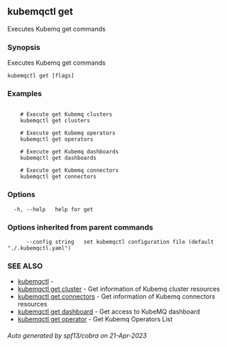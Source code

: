 ## kubemqctl get

Executes Kubemq get commands

### Synopsis

Executes Kubemq get commands

```
kubemqctl get [flags]
```

### Examples

```

	# Execute get Kubemq clusters
	kubemqctl get clusters	
	
	# Execute get Kubemq operators
	kubemqctl get operators	

	# Execute get Kubemq dashboards
	kubemqctl get dashboards	

	# Execute get Kubemq connectors
	kubemqctl get connectors

```

### Options

```
  -h, --help   help for get
```

### Options inherited from parent commands

```
      --config string   set kubemqctl configuration file (default "./.kubemqctl.yaml")
```

### SEE ALSO

* [kubemqctl](kubemqctl.md)	 - 
* [kubemqctl get cluster](kubemqctl_get_cluster.md)	 - Get information of Kubemq cluster resources
* [kubemqctl get connectors](kubemqctl_get_connectors.md)	 - Get information of Kubemq connectors resources
* [kubemqctl get dashboard](kubemqctl_get_dashboard.md)	 - Get access to KubeMQ dashboard
* [kubemqctl get operator](kubemqctl_get_operator.md)	 - Get Kubemq Operators List

###### Auto generated by spf13/cobra on 21-Apr-2023
